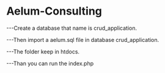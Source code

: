 # Aelum-Consulting
---Create a database that name is crud_application.

---Then import a aelum.sql file in database crud_application.

---The folder keep in htdocs.

---Than you can run the index.php
